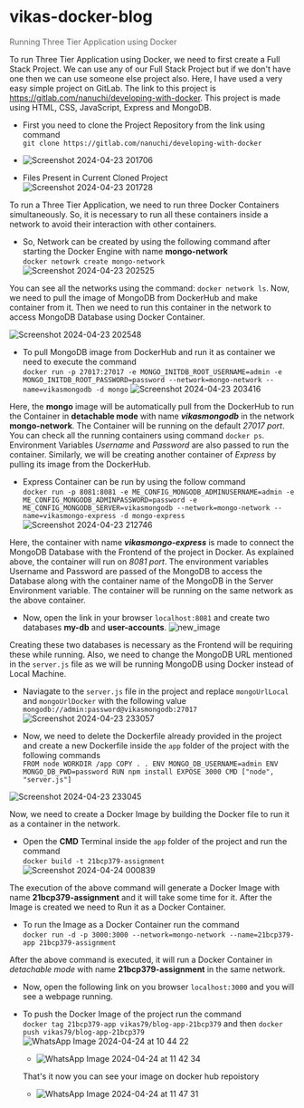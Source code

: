# vikas-docker-blog
<p style="color: #666;">Running Three Tier Application using Docker</p>

To run Three Tier Application using Docker, we need to first create a Full Stack Project. We can use any of our Full Stack Project but if we don't have one then we can use someone else project also. Here, I have used a very easy simple project on GitLab. The link to this project is https://gitlab.com/nanuchi/developing-with-docker. This project is made using HTML, CSS, JavaScript, Express and MongoDB. 

- First you need to clone the Project Repository from the link using command<br> ```git clone https://gitlab.com/nanuchi/developing-with-docker```
- ![Screenshot 2024-04-23 201706](https://github.com/Vikas-Yadav-79/vikas-docker-blog/assets/121033913/dfe551af-67ed-41c0-b3cf-b2953ed0a03d)

- Files Present in Current Cloned Project 
 ![Screenshot 2024-04-23 201728](https://github.com/Vikas-Yadav-79/vikas-docker-blog/assets/121033913/aa058224-14e3-47de-8cd0-16752af28b53)


To run a Three Tier Application, we need to run three Docker Containers simultaneously. So, it is necessary to run all these containers inside a network to avoid their interaction with other containers.

- So, Network can be created by using the following command after starting the Docker Engine with name __mongo-network__ <br> ```docker netowrk create mongo-network```
     ![Screenshot 2024-04-23 202525](https://github.com/Vikas-Yadav-79/vikas-docker-blog/assets/121033913/821944a6-8ac3-4b9f-a70d-66a83804850a)


You can see all the networks using the command: ```docker network ls```. Now, we need to pull the image of MongoDB from DockerHub and make container from it. Then we need to run this container in the network to access MongoDB Database using Docker Container.

 ![Screenshot 2024-04-23 202548](https://github.com/Vikas-Yadav-79/vikas-docker-blog/assets/121033913/f8d1dc4c-aaf6-4a04-ab04-5ae9654edfff)


- To pull MongoDB image from DockerHub and run it as container we need to execute the command <br> ```docker run -p 27017:27017 -e MONGO_INITDB_ROOT_USERNAME=admin -e MONGO_INITDB_ROOT_PASSWORD=password --network=mongo-network --name=vikasmongodb -d mongo```
   ![Screenshot 2024-04-23 203416](https://github.com/Vikas-Yadav-79/vikas-docker-blog/assets/121033913/6069e500-25db-4ca0-9351-e2904d27b853)

Here, the __mongo__ image will be automatically pull from the DockerHub to run the Container in __detachable mode__ with name __*vikasmongodb*__ in the network __mongo-network__. The Container will be running on the default *27017 port*. You can check all the running containers using command ```docker ps```. Environment Variables *Username* and *Password* are also passed to run the container. Similarly, we will be creating another container of *Express* by pulling its image from the DockerHub.

- Express Container can be run by using the follow command <br>```docker run -p 8081:8081 -e ME_CONFIG_MONGODB_ADMINUSERNAME=admin -e ME_CONFIG_MONGODB_ADMINPASSWORD=password -e ME_CONFIG_MONGODB_SERVER=vikasmongodb --network=mongo-network --name=vikasmongo-express -d mongo-express```
   ![Screenshot 2024-04-23 212746](https://github.com/Vikas-Yadav-79/vikas-docker-blog/assets/121033913/7cbd7d5d-5ef9-4f48-a248-7fded6ffb22e)


Here, the container with name __*vikasmongo-express*__ is made to connect the MongoDB Database with the Frontend of the project in Docker. As explained above, the container will run on *8081 port*. The environment variables Username and Password are passed of the MongoDB to access the Database along with the container name of the MongoDB in the Server Environment variable. The container will be running on the same network as the above container.

- Now, open the link in your browser ```localhost:8081``` and create two databases __my-db__ and __user-accounts__.
   ![new_image](https://github.com/Vikas-Yadav-79/vikas-docker-blog/assets/121033913/b8a1ebaa-da65-423f-9f6d-6f238965084d)


Creating these two databases is necessary as the Frontend will be requiring these while running. Also, we need to change the MongoDB URL mentioned in the ```server.js``` file as we will be running MongoDB using Docker instead of Local Machine.

- Naviagate to the ```server.js``` file in the project and replace ```mongoUrlLocal``` and ```mongoUrlDocker``` with the following value ```mongodb://admin:password@vikasmongodb:27017```
  ![Screenshot 2024-04-23 233057](https://github.com/Vikas-Yadav-79/vikas-docker-blog/assets/121033913/a9bc479c-ab75-4b8c-9b68-ad405a3a793a)


- Now, we need to delete the Dockerfile already provided in the project and create a new Dockerfile inside the ```app``` folder of the project with the following commands<br> ```FROM node
WORKDIR /app
COPY . .
ENV MONGO_DB_USERNAME=admin
ENV MONGO_DB_PWD=password
RUN npm install
EXPOSE 3000
CMD ["node", "server.js"]```

![Screenshot 2024-04-23 233045](https://github.com/Vikas-Yadav-79/vikas-docker-blog/assets/121033913/78af4410-f898-4422-9346-408b70af7154)


 Now, we need to create a Docker Image by building the Docker file to run it as a container in the network. 

- Open the __CMD__ Terminal inside the ```app``` folder of the project and run the command <br> ```docker build -t 21bcp379-assignment```
  ![Screenshot 2024-04-24 000839](https://github.com/Vikas-Yadav-79/vikas-docker-blog/assets/121033913/5a183894-dab1-4951-9edd-578ed8fbb853)


The execution of the above command will generate a Docker Image with name __21bcp379-assignment__ and it will take some time for it. After the Image is created we need to Run it as a Docker Container.

- To run the Image as a Docker Container run the command <br> ```docker run -d -p 3000:3000 --network=mongo-network --name=21bcp379-app 21bcp379-assignment```


After the above command is executed, it will run a Docker Container in *detachable mode* with name __21bcp379-assignment__ in the same network. 

- Now, open the following link on you browser ```localhost:3000``` and you will see a webpage running.
  
- To push the Docker Image of the project run the command <br> ```docker tag 21bcp379-app vikas79/blog-app-21bcp379``` and then ```docker push vikas79/blog-app-21bcp379```
    ![WhatsApp Image 2024-04-24 at 10 44 22](https://github.com/Vikas-Yadav-79/vikas-docker-blog/assets/121033913/7359981a-5ee5-4647-8161-f8d3ab5172bc)

    - ![WhatsApp Image 2024-04-24 at 11 42 34](https://github.com/Vikas-Yadav-79/vikas-docker-blog/assets/121033913/b8f81bb0-4ffd-4b47-a549-f3d32dd71ff9)


  That's it now you can see your image on docker hub repoistory
   -  ![WhatsApp Image 2024-04-24 at 11 47 31](https://github.com/Vikas-Yadav-79/vikas-docker-blog/assets/121033913/38860de4-f686-4056-852c-8af200ca5012)



